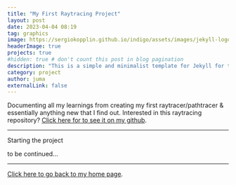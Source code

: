 ```yaml
---
title: "My First Raytracing Project"
layout: post
date: 2023-04-04 08:19
tag: graphics
image: https://sergiokopplin.github.io/indigo/assets/images/jekyll-logo-light-solid.png
headerImage: true
projects: true
#hidden: true # don't count this post in blog pagination
description: "This is a simple and minimalist template for Jekyll for those who likes to eat noodles."
category: project
author: juma
externalLink: false
---
```


Documenting all my learnings from creating my first raytracer/pathtracer & essentially anything new that I find out. Interested in this raytracing repository? [Click here for to see it on my github](https://github.com/j-2k/Raytracing).

---

Starting the project

to be continued...


---

[Click here to go back to my home page](https://j-2k.github.io).
